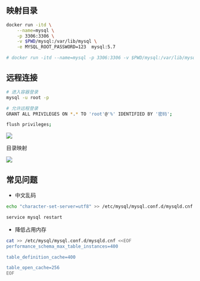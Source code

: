 <!--
 * @Description: 
 * @Version: 1.0
 * @Autor: DaLao
 * @Email: dalao_li@163.com
 * @Date: 2021-01-16 17:59:34
 * @LastEditors: DaLao
 * @LastEditTime: 2021-12-27 13:55:08
-->

## 映射目录

```sh
docker run -itd \
    --name=mysql \
    -p 3306:3306 \
    -v $PWD/mysql:/var/lib/mysql \
    -e MYSQL_ROOT_PASSWORD=123  mysql:5.7

# docker run -itd --name=mysql -p 3306:3306 -v $PWD/mysql:/var/lib/mysql -e MYSQL_ROOT_PASSWORD=123  mysql:5.7
```

## 远程连接

```sh
# 进入容器登录
mysql -u root -p

# 允许远程登录
GRANT ALL PRIVILEGES ON *.* TO 'root'@'%' IDENTIFIED BY '密码';

flush privileges;
```

![](https://cdn.hurra.ltd/img/20211227135258.png)

目录映射

![](https://cdn.hurra.ltd/img/20211227135502.png)

## 常见问题

- 中文乱码

```sh
echo "character-set-server=utf8" >> /etc/mysql/mysql.conf.d/mysqld.cnf

service mysql restart
```

- 降低占用内存

```sh
cat >> /etc/mysql/mysql.conf.d/mysqld.cnf <<EOF
performance_schema_max_table_instances=400

table_definition_cache=400

table_open_cache=256
EOF
```




